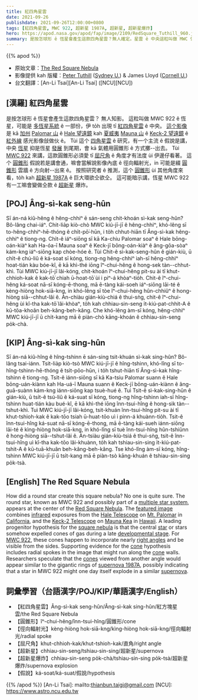 ```yaml
---
title: 紅四角星雲
date: 2021-09-26
publishdate: 2021-09-26T12:00:00+0800
tags: [紅四角星雲, MWC 922, 超新星 1987A, 超新星, 超新星爆炸]
hero: https://apod.nasa.gov/apod/fap/image/2109/RedSquare_Tuthill_960.jpg
summary: 是按怎球形 ê 恆星會產生這款四角星雲？無人確定。星雲 ê 中央這粒叫做 MWC 922 ê 恆星，可能是多恆星系統 ê 一部份。
---
```


{{% apod %}}

- 原始文章：[The Red Square Nebula](https://apod.nasa.gov/apod/ap210926.html)
- 影像提供 kah 版權：[Peter Tuthill](http://www.physics.usyd.edu.au/~gekko/) ([Sydney U.](https://www.sydney.edu.au/science/schools/school-of-physics.html)) & James Lloyd ([Cornell U.](https://astro.cornell.edu/))
- 台文翻譯：[An-Li Tsai][An-Li Tsai] ([NCU][NCU])

## [漢羅] 紅四角星雲
是按怎球形 ê 恆星會產生這款四角星雲？
無人知影。
這粒叫做 MWC 922 ê 恆星，可能是 [多恆星系統][multiple star system] ê 一部份，伊 to̍h 出現 tī [紅四角星雲][Red Square Nebula] ê 中央。
[這个影像][featured image] 是 kā [加州][California] [Palomar 山][Mt. Palomar] ê [Hale 望遠鏡][Hale Telescope] kah [夏威夷][Hawaii] [Mauna 山][Mauna Kea] ê [Keck-2 望遠鏡][Keck-2 Telescope] ê [紅外線][infrared] 感光影像敆做伙 ê。
Tùi 這个 [四角星雲][square nebula] ê 研究，有一个主流 ê 假說是講，
中央 [恆星][star] 抑是恆星 [發展][developmental stage] 到尾期，會 kā 氣體用圓錐形 ê 方式擲--出去。
Tùi [MWC 922][MWC 922] 來講，這款圓錐形必須愛 tī [屈尺角][right angles] ê 角度才有法度 ùi 伊邊仔看著。
這个 [圓錐形][cone 1] 假說若是講會通，嘛會當解說影像內底 ê 徑向輻射光，in 可能是綴 [圓錐形][cone 2] 雲牆 ê 方向射--出來 ê。
按照研究者 ê 推測，這个 [圓錐形][cones] ùi 其他角度來看，to̍h kah [超新星 1987A][supernova 1987A] ê 巨大環欲仝欲仝。
這可能暗示講，恆星 MWC 922 有一工嘛會變做仝款 ê [超新星][supernova] 爆炸。

## [POJ] Âng-sì-kak seng-hûn
Sī án-ná kiû-hêng ê hêng-chhiⁿ ē sán-seng chit-khoán sì-kak seng-hûn?
Bô-lâng chai-iáⁿ.
Chit-lia̍p kiò-chò MWC kiú-jī-jī ê hêng-chhiⁿ, khó-lêng sī to-hêng-chhiⁿ-hē-thóng ê chi̍t-pō͘-hūn, i to̍h chhut-hiān tī Âng-sì-kak hêng-chhiⁿ ê tiong-ng.
Chi̍t-ê iáⁿ-siōng sī kā Ka-chiu Palomar soaⁿ ê Hale bōng-oán-kiàⁿ kah Ha-óa-ī Mauna soaⁿ ê Keck-jī bōng-oán-kiàⁿ ê âng-gōa-sòaⁿ kám-kng iáⁿ-siōng kap chòe-hóe ê.
Tùi Chit-ê sì-kak-seng-hûn ê gián-kiù, ū chi̍t-ê chú-liû ê ká-soat sī kóng, tiong-ng hêng-chhiⁿ iah-sī hêng-chhiⁿ hoat-tián kàu bóe-kî, ē kā khì-thé iōng îⁿ-chui-hêng ê hong-sek tàn--chhut-khì.
Tùi MWC kiú-jī-jī lâi-kóng, chit-khoán îⁿ-chui-hêng pit-su ài tī khut-chhioh-kak ê kak-tō͘ chiah ū-hoat-tō͘ ùi i piⁿ-á khòaⁿ-tio̍h.
Chit-ê îⁿ-chui-hêng ká-soat nā-sī kóng-ē-thong, mā ē-tàng kái-soeh iáⁿ-siōng lāi-té ê kèng-hiòng hok-siā-kng, in khó-lêng sī tòe îⁿ-chui-hêng hûn-chhiûⁿ ê hong-hiòng siā--chhut-lâi ê.
Àn-chiàu gián-kiù-chiá ê thui-sǹg, chit-ê îⁿ-chui-hêng  ùi kî-tha kak-tō͘ lâi-khòaⁿ, to̍h kah chhiau-sin-seng i̍t-kiú-pat-chhit-A ê kū-tōa-khoân beh-kâng-beh-kâng.
Che khó-lêng àm-sī kóng, hêng-chhiⁿ MWC kiú-jī-jī ū chi̍t-kang mā ē piàn-chò kāng-khoán ê chhiau-sin-seng po̍k-chà.

## [KIP] Âng-sì-kak sing-hûn
Sī án-ná kiû-hîng ê hîng-tshinn ē sán-sing tsit-khuán sì-kak sing-hûn?
Bô-lâng tsai-iánn.
Tsit-lia̍p kiò-tsò MWC kiú-jī-jī ê hîng-tshinn, khó-lîng sī to-hîng-tshinn-hē-thóng ê tsi̍t-pōo-hūn, i to̍h tshut-hiān tī Âng-sì-kak hîng-tshinn ê tiong-ng.
Tsi̍t-ê iánn-siōng sī kā Ka-tsiu Palomar suann ê Hale bōng-uán-kiànn kah Ha-uá-ī Mauna suann ê Keck-jī bōng-uán-kiànn ê âng-guā-suànn kám-kng iánn-siōng kap tsuè-hué ê.
Tuì Tsit-ê sì-kak-sing-hûn ê gián-kiù, ū tsi̍t-ê tsú-liû ê ká-suat sī kóng, tiong-ng hîng-tshinn iah-sī hîng-tshinn huat-tián kàu bué-kî, ē kā khì-thé iōng înn-tsui-hîng ê hong-sik tàn--tshut-khì.
Tuì MWC kiú-jī-jī lâi-kóng, tsit-khuán înn-tsui-hîng pit-su ài tī khut-tshioh-kak ê kak-tōo tsiah ū-huat-tōo uì i pinn-á khuànn-tio̍h.
Tsit-ê înn-tsui-hîng ká-suat nā-sī kóng-ē-thong, mā ē-tàng kái-sueh iánn-siōng lāi-té ê kìng-hiòng hok-siā-kng, in khó-lîng sī tuè înn-tsui-hîng hûn-tshiûnn ê hong-hiòng siā--tshut-lâi ê.
Àn-tsiàu gián-kiù-tsiá ê thui-sǹg, tsit-ê înn-tsui-hîng  uì kî-tha kak-tōo lâi-khuànn, to̍h kah tshiau-sin-sing i̍t-kiú-pat-tshit-A ê kū-tuā-khuân beh-kâng-beh-kâng.
Tse khó-lîng àm-sī kóng, hîng-tshinn MWC kiú-jī-jī ū tsi̍t-kang mā ē piàn-tsò kāng-khuán ê tshiau-sin-sing po̍k-tsà.


## [English] The Red Square Nebula
How did a round star create this square nebula?
No one is quite sure.
The round star, known as MWC 922 and possibly part of a [multiple star system][multiple star system], appears at the center of the [Red Square Nebula][Red Square Nebula].
The [featured image][featured image] combines [infrared][infrared] exposures from the [Hale Telescope][Hale Telescope] on [Mt. Palomar][Mt. Palomar] in [California][California], and the [Keck-2 Telescope][Keck-2 Telescope] on [Mauna Kea][Mauna Kea] in [Hawaii][Hawaii].
A leading progenitor hypothesis for the [square nebula][square nebula] is that the central [star][star] or stars somehow expelled cones of gas during a late [developmental stage][developmental stage].
For [MWC 922][MWC 922], these cones happen to incorporate nearly [right angles][right angles] and be visible from the sides.
Supporting evidence for the [cone][cone 1] hypothesis includes radial spokes in the image that might run along the [cone][cone 2] walls.
Researchers speculate that the [cones][cones] viewed from another angle would appear similar to the gigantic rings of [supernova 1987A][supernova 1987A], possibly indicating that a star in MWC 922 might one day itself explode in a similar [supernova][supernova].

## 詞彙學習（台語漢字/POJ/KIP/華語漢字/English）
- 【紅四角星雲】Âng-sì-kak seng-hûn/Âng-sì-kak sing-hûn/紅方塊星雲/the Red Square Nebula
- 【圓錐形】îⁿ-chui-hêng/înn-tsui-hîng/圓錐形/cone
- 【徑向輻射光】kèng-hiòng hok-siā-kng/kìng-hiòng hok-siā-kng/徑向輻射光/radial spoke
- 【屈尺角】khut-chhioh-kak/khut-tshioh-kak/直角/right angle
- 【超新星】chhiau-sin-seng/tshiau-sin-sing/超新星/supernova
- 【超新星爆炸】chhiau-sin-seng po̍k-chà/tshiau-sin-sing po̍k-tsà/超新星爆炸/supernova explosion
- 【假說】ká-soat/ká-suat/假說/hypothesis


{{% /apod %}}
[An-Li Tsai]: mailto:thianbun.taigi@gmail.com
[NCU]: https://www.astro.ncu.edu.tw

[copyright]: https://apod.nasa.gov/apod/fap/lib/about_apod.html#srapply

[multiple star system]:https://imagine.gsfc.nasa.gov/ask_astro/binary.html
[Red Square Nebula]:http://en.wikipedia.org/wiki/Red_Square_Nebula
[featured image]:http://www.physics.usyd.edu.au/~gekko/redsquare.html
[infrared]:https://science.nasa.gov/ems/07_infraredwaves
[Hale Telescope]:https://sites.astro.caltech.edu/palomar/about/telescopes/hale.html
[Mt. Palomar]:https://sites.astro.caltech.edu/palomar/homepage.html
[California]:https://en.wikipedia.org/wiki/California
[Keck-2 Telescope]:https://apod.nasa.gov/apod/ap971227.html
[Mauna Kea]:https://apod.nasa.gov/apod/ap050704.html
[Hawaii]:https://en.wikipedia.org/wiki/Hawaii
[square nebula]:https://apod.nasa.gov/apod/ap170108.html
[star]:https://science.nasa.gov/astrophysics/focus-areas/how-do-stars-form-and-evolve/
[developmental stage]:http://www.youtube.com/watch?v=W13ZYepDBvo
[MWC 922]:https://ui.adsabs.harvard.edu/abs/2019A%26A...629A.136S/abstract
[right angles]:https://en.wikipedia.org/wiki/Right_angle
[cone 1]:https://mathworld.wolfram.com/Cone.html
[cone 2]:https://www.boredpanda.com/blog/wp-content/uploads/2020/06/5ed9ec69e62b1_9wun41kj45n01-png__700.jpg
[cones]:https://apod.nasa.gov/apod/ap130521.html
[supernova 1987A]:https://apod.nasa.gov/apod/ap070107.html
[supernova]:http://heasarc.gsfc.nasa.gov/docs/snr.html
